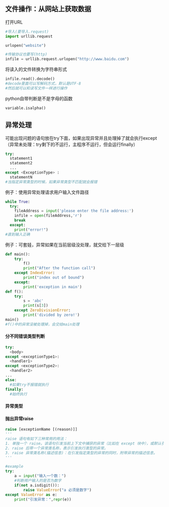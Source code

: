 ## 文件操作：从网站上获取数据

打开URL

```python
#导入(要导入.request)
import urllib.request

urlopen("website")

#传输协议也要写(http)
infile = urllib.request.urlopen("http://www.baidu.com")
```

将读入的文件转换为字符串形式

```python
infile.read().decode()
#decode里面可以写解码方式，默认是UTF-8
#然后就可以和读写文件一样进行操作
```

python自带判断是不是字母的函数

```python
variable.isalpha()
```



## 异常处理

可能出现问题的语句放在try下面，如果出现异常并且处理掉了就会执行except（异常未处理：try剩下的不运行，主程序不运行，但会运行finally）

```python
try:
  statement1
  statement2
  ...
except <ExceptionType> :
  statementN
#当指定异常类型的时候，如果异常类型不匹配就会报错
```

例子：使用异常处理请求用户输入文件路径

```python
while True:
  try:
    fileAddress = input('please enter the file address:')
    infile = open(fileAddress,'r')
    break
  except:
    print("error!")
#直到输入正确
```

例子：可套娃，异常如果在当前层级没处理，就交给下一层级

```python
def main():
    try:
        f()
        print("After the function call")
    except IndexError:
        print("index out of bound")
    except:
        print('exception in main')
def f():
    try:
        s = 'abc'
        print(s[3])
    except ZeroDivisionError:
        print('divided by zero!')
main()
#f()中的异常没被处理掉，会交给main处理
```

#### 分不同错误类型判断

```python
try:
  <body>
except <exceptionType1>:
  <handler1>
except <exceptionType2>:
  <handler2>
...
else:
  #如果try不报错就执行
finally:
  #始终执行
```

#### 异常类型




#### 抛出异常raise

```python
raise [exceptionName [(reason)]]
'''
raise 语句有如下三种常用的用法：
1. 单独一个 raise。该语句引发当前上下文中捕获的异常（比如在 except 块中），或默认引发 RuntimeError 异常。
2. raise 后带一个异常类名称，表示引发执行类型的异常。
3. raise 异常类名称(描述信息)：在引发指定类型的异常的同时，附带异常的描述信息。
'''

#example
try:
    a = input("输入一个数：")
    #判断用户输入的是否为数字
    if(not a.isdigit()):
        raise ValueError("a 必须是数字")
except ValueError as e:
    print("引发异常：",repr(e))
```

